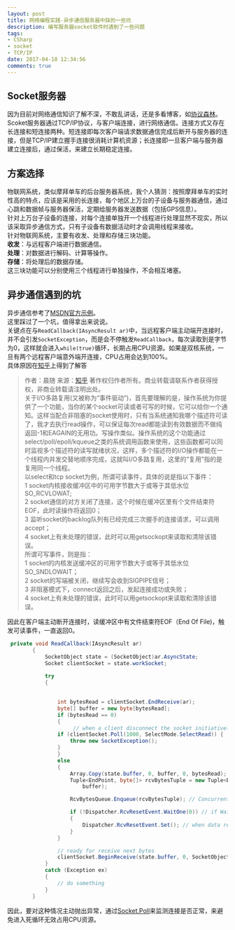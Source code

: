 ```yaml
---
layout: post
title: 网络编程实践-异步通信服务器中踩的一些坑
description: 编写服务器socket软件时遇到了一些问题
tags:
- CSharp
- socket
- TCP/IP
date: 2017-04-10 12:34:56
comments: true
---
```


## Socket服务器

因为目前对网络通信知识了解不深，不敢乱讲话，还是多看博客，如[协议森林](http://www.cnblogs.com/vamei/archive/2012/12/05/2802811.html)。  
Scoket服务器通过TCP/IP协议，与客户端连接，进行网络通信。连接方式又存在长连接和短连接两种。短连接即每次客户端请求数据通信完成后断开与服务器的连接，但是TCP/IP建立握手连接很消耗计算机资源；长连接即一旦客户端与服务器建立连接后，通过保活，来建立长期稳定连接。

## 方案选择

物联网系统，类似摩拜单车的后台服务器系统，我个人猜测：按照摩拜单车的实时性高的特点，应该是采用的长连接，每个地区上万台的子设备与服务器通信，通过心跳和数据帧与服务器保活，定期给服务器发送数据（包括GPS信息）。  
针对上万台子设备的连接，对每个连接单独开一个线程进行处理显然不现实，所以该采取异步通信方式，只有子设备有数据活动时才会调用线程来接收。  
针对物联网系统，主要有收发、处理和存储三块功能。  
**收发**：与远程客户端进行数据通信。  
**处理**：对数据进行解码、计算等操作。  
**存储**：将处理后的数据存储。  
这三块功能可以分别使用三个线程进行单独操作，不会相互堵塞。

## 异步通信遇到的坑

异步通信参考了[MSDN官方示例](https://msdn.microsoft.com/en-us/library/fx6588te.aspx)。  
这里踩过了一个坑，值得拿出来说说。  
关键点在与`ReadCallback(IAsyncResult ar)`中，当远程客户端主动端开连接时，并不会引发`SocketException`，而是会不停触发`ReadCallback`，每次读取到是字节为0，这样就会进入`while(true)`循环，长期占用CPU资源。如果是双核系统，一旦有两个远程客户端意外端开连接，CPU占用会达到100%。  
具体原因在[知乎](https://www.zhihu.com/question/28594409)上得到了解答  
> 作者：晨随
来源：[知乎](https://www.zhihu.com/question/28594409/answer/52763082)
著作权归作者所有。商业转载请联系作者获得授权，非商业转载请注明出处。  
关于I/O多路复用(又被称为“事件驱动”)，首先要理解的是，操作系统为你提供了一个功能，当你的某个socket可读或者可写的时候，它可以给你一个通知。这样当配合非阻塞的socket使用时，只有当系统通知我哪个描述符可读了，我才去执行read操作，可以保证每次read都能读到有效数据而不做纯返回-1和EAGAIN的无用功。写操作类似。操作系统的这个功能通过select/poll/epoll/kqueue之类的系统调用函数来使用，这些函数都可以同时监视多个描述符的读写就绪状况，这样，多个描述符的I/O操作都能在一个线程内并发交替地顺序完成，这就叫I/O多路复用，这里的“复用”指的是复用同一个线程。  
以select和tcp socket为例，所谓可读事件，具体的说是指以下事件：  
1 socket内核接收缓冲区中的可用字节数大于或等于其低水位SO_RCVLOWAT;  
2 socket通信的对方关闭了连接，这个时候在缓冲区里有个文件结束符EOF，此时读操作将返回0；  
3 监听socket的backlog队列有已经完成三次握手的连接请求，可以调用accept；  
4 socket上有未处理的错误，此时可以用getsockopt来读取和清除该错误。  
所谓可写事件，则是指：  
1 socket的内核发送缓冲区的可用字节数大于或等于其低水位SO_SNDLOWAIT；  
2 socket的写端被关闭，继续写会收到SIGPIPE信号；  
3 非阻塞模式下，connect返回之后，发起连接成功或失败；  
4 socket上有未处理的错误，此时可以用getsockopt来读取和清除该错误。  

因此在客户端主动断开连接时，读缓冲区中有文件结束符EOF（End Of File)，触发可读事件，一直返回0。


```csharp
 private void ReadCallback(IAsyncResult ar)
        {
            SocketObject state = (SocketObject)ar.AsyncState;
            Socket clientSocket = state.workSocket;
            
            try
            {
               

                int bytesRead = clientSocket.EndReceive(ar);
                byte[] buffer = new byte[bytesRead];
                if (bytesRead == 0)
                {
                	 // when a client disconnect the socket initiatively and properly, it will trigger ReadCallback and bytesRead always be 0, it will be while(true) to occupy cpu
                if (clientSocket.Poll(1000, SelectMode.SelectRead)) {
                    throw new SocketException();
                }
                }
                else
                {
                    Array.Copy(state.buffer, 0, buffer, 0, bytesRead); // avoid reference value
                    Tuple<EndPoint, byte[]> rcvBytesTuple = new Tuple<EndPoint, byte[]>(clientSocket.RemoteEndPoint,
                        buffer);

                    RcvBytesQueue.Enqueue(rcvBytesTuple); // ConcurrentQueue<Tuple<EndPoint, byte[]>> RcvBytesQueue

                    if (!Dispatcher.RcvResetEvent.WaitOne(0)) // if WaitOne(0) return false, the ManualResetEvent has not set
                    {
                        Dispatcher.RcvResetEvent.Set(); // when data received, inform other thread to process  
                    }
                }

                // ready for receive next bytes
                clientSocket.BeginReceive(state.buffer, 0, SocketObject.BufferSize, 0, new AsyncCallback(ReadCallback),state);
            }
            catch (Exception ex)
            {
                // do something 
            }
        }

```

因此，要对这种情况主动抛出异常，通过[Socket.Poll](https://msdn.microsoft.com/en-us/library/ee435495.aspx)来监测连接是否正常，来避免进入死循环无效占用CPU资源。
